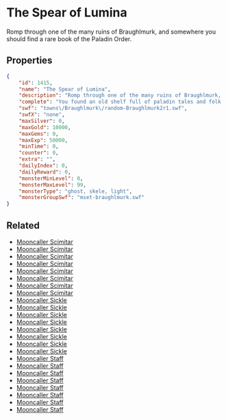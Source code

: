 # The Spear of Lumina

Romp through one of the many ruins of Braughlmurk, and somewhere you should find a rare book of the Paladin Order.

## Properties

```json
{
    "id": 1415,
    "name": "The Spear of Lumina",
    "description": "Romp through one of the many ruins of Braughlmurk, and somewhere you should find a rare book of the Paladin Order.",
    "complete": "You found an old shelf full of paladin tales and folk stories.",
    "swf": "towns\/Braughlmurk\/random-Braughlmurk2r1.swf",
    "swfX": "none",
    "maxSilver": 0,
    "maxGold": 10000,
    "maxGems": 0,
    "maxExp": 50000,
    "minTime": 0,
    "counter": 0,
    "extra": "",
    "dailyIndex": 0,
    "dailyReward": 0,
    "monsterMinLevel": 0,
    "monsterMaxLevel": 99,
    "monsterType": "ghost, skele, light",
    "monsterGroupSwf": "mset-braughlmurk.swf"
}
```

## Related

- [Mooncaller Scimitar](../items/17010-mooncaller-scimitar.md)
- [Mooncaller Scimitar](../items/17011-mooncaller-scimitar.md)
- [Mooncaller Scimitar](../items/17012-mooncaller-scimitar.md)
- [Mooncaller Scimitar](../items/17013-mooncaller-scimitar.md)
- [Mooncaller Scimitar](../items/17014-mooncaller-scimitar.md)
- [Mooncaller Scimitar](../items/17015-mooncaller-scimitar.md)
- [Mooncaller Scimitar](../items/17016-mooncaller-scimitar.md)
- [Mooncaller Scimitar](../items/17017-mooncaller-scimitar.md)
- [Mooncaller Sickle](../items/17018-mooncaller-sickle.md)
- [Mooncaller Sickle](../items/17019-mooncaller-sickle.md)
- [Mooncaller Sickle](../items/17020-mooncaller-sickle.md)
- [Mooncaller Sickle](../items/17021-mooncaller-sickle.md)
- [Mooncaller Sickle](../items/17022-mooncaller-sickle.md)
- [Mooncaller Sickle](../items/17023-mooncaller-sickle.md)
- [Mooncaller Sickle](../items/17024-mooncaller-sickle.md)
- [Mooncaller Sickle](../items/17025-mooncaller-sickle.md)
- [Mooncaller Staff](../items/17026-mooncaller-staff.md)
- [Mooncaller Staff](../items/17027-mooncaller-staff.md)
- [Mooncaller Staff](../items/17028-mooncaller-staff.md)
- [Mooncaller Staff](../items/17029-mooncaller-staff.md)
- [Mooncaller Staff](../items/17030-mooncaller-staff.md)
- [Mooncaller Staff](../items/17031-mooncaller-staff.md)
- [Mooncaller Staff](../items/17032-mooncaller-staff.md)
- [Mooncaller Staff](../items/17033-mooncaller-staff.md)

